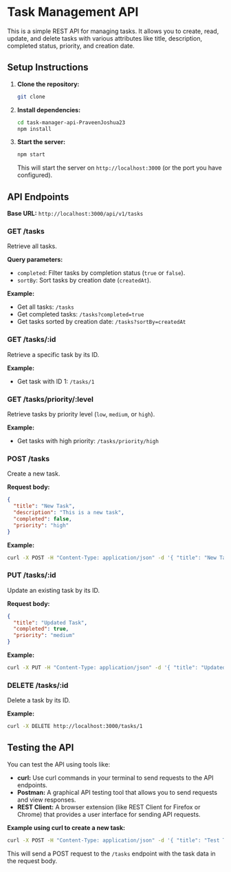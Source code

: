 
# Task Management API

This is a simple REST API for managing tasks. It allows you to create, read, update, and delete tasks with various attributes like title, description, completed status, priority, and creation date.

## Setup Instructions

1. **Clone the repository:**
   ```bash
   git clone 
   ```

2. **Install dependencies:**
   ```bash
   cd task-manager-api-PraveenJoshua23
   npm install
   ```

3. **Start the server:**
   ```bash
   npm start 
   ```
   This will start the server on `http://localhost:3000` (or the port you have configured).

## API Endpoints

**Base URL:** `http://localhost:3000/api/v1/tasks`

### GET /tasks

Retrieve all tasks.

**Query parameters:**

- `completed`: Filter tasks by completion status (`true` or `false`).
- `sortBy`: Sort tasks by creation date (`createdAt`).

**Example:**

- Get all tasks: `/tasks`
- Get completed tasks: `/tasks?completed=true`
- Get tasks sorted by creation date: `/tasks?sortBy=createdAt`

### GET /tasks/:id

Retrieve a specific task by its ID.

**Example:**

- Get task with ID 1: `/tasks/1`

### GET /tasks/priority/:level

Retrieve tasks by priority level (`low`, `medium`, or `high`).

**Example:**

- Get tasks with high priority: `/tasks/priority/high`

### POST /tasks

Create a new task.

**Request body:**

```json
{
  "title": "New Task",
  "description": "This is a new task",
  "completed": false, 
  "priority": "high" 
}
```

**Example:**

```bash
curl -X POST -H "Content-Type: application/json" -d '{ "title": "New Task", "description": "This is a new task", "priority": "high" }' http://localhost:3000/tasks
```

### PUT /tasks/:id

Update an existing task by its ID.

**Request body:**

```json
{
  "title": "Updated Task",
  "completed": true,
  "priority": "medium"
}
```

**Example:**

```bash
curl -X PUT -H "Content-Type: application/json" -d '{ "title": "Updated Task", "completed": true, "priority": "medium" }' http://localhost:3000/tasks/1
```

### DELETE /tasks/:id

Delete a task by its ID.

**Example:**

```bash
curl -X DELETE http://localhost:3000/tasks/1
```

## Testing the API

You can test the API using tools like:

- **curl:**  Use curl commands in your terminal to send requests to the API endpoints.
- **Postman:** A graphical API testing tool that allows you to send requests and view responses.
- **REST Client:**  A browser extension (like REST Client for Firefox or Chrome) that provides a user interface for sending API requests.

**Example using curl to create a new task:**

```bash
curl -X POST -H "Content-Type: application/json" -d '{ "title": "Test Task", "description": "This is a test task" }' http://localhost:3000/tasks
```
This will send a POST request to the `/tasks` endpoint with the task data in the request body.



